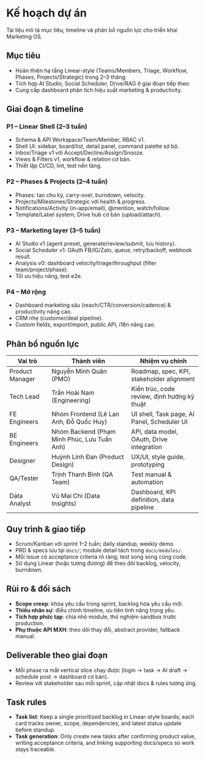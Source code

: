 ﻿# Kế hoạch dự án

Tài liệu mô tả mục tiêu, timeline và phân bổ nguồn lực cho triển khai Marketing OS.

## Mục tiêu
- Hoàn thiện hạ tầng Linear-style (Teams/Members, Triage, Workflow, Phases, Projects/Strategic) trong 2–3 tháng.
- Tích hợp AI Studio, Social Scheduler, Drive/RAG ở giai đoạn tiếp theo.
- Cung cấp dashboard phân tích hiệu suất marketing & productivity.

## Giai đoạn & timeline
### P1 – Linear Shell (2–3 tuần)
- Schema & API Workspace/Team/Member, RBAC v1.
- Shell UI: sidebar, board/list, detail panel, command palette sơ bộ.
- Inbox/Triage v1 với Accept/Decline/Assign/Snooze.
- Views & Filters v1, workflow & relation cơ bản.
- Thiết lập CI/CD, lint, test nền tảng.

### P2 – Phases & Projects (2–4 tuần)
- Phases: tạo chu kỳ, carry-over, burndown, velocity.
- Projects/Milestones/Strategic với health & progress.
- Notifications/Activity (in-app/email), @mention, watch/follow.
- Template/Label system; Drive hub cơ bản (upload/attach).

### P3 – Marketing layer (3–5 tuần)
- AI Studio v1 (agent preset, generate/review/submit, lưu history).
- Social Scheduler v1: OAuth FB/IG/Zalo, queue, retry/backoff, webhook result.
- Analysis v0: dashboard velocity/triage/throughput (filter team/project/phase).
- Tối ưu hiệu năng, test e2e.

### P4 – Mở rộng
- Dashboard marketing sâu (reach/CTR/conversion/cadence) & productivity nâng cao.
- CRM nhẹ (customer/deal pipeline).
- Custom fields, export/import, public API, i18n nâng cao.

## Phân bổ nguồn lực
| Vai trò | Thành viên | Nhiệm vụ chính |
|---------|-----------|----------------|
| Product Manager | Nguyễn Minh Quân (PMO) | Roadmap, spec, KPI, stakeholder alignment |
| Tech Lead | Trần Hoài Nam (Engineering) | Kiến trúc, code review, định hướng kỹ thuật |
| FE Engineers | Nhóm Frontend (Lê Lan Anh, Đỗ Quốc Huy) | UI shell, Task page, AI Panel, Scheduler UI |
| BE Engineers | Nhóm Backend (Phạm Minh Phúc, Lưu Tuấn Anh) | API, data model, OAuth, Drive integration |
| Designer | Huỳnh Linh Đan (Product Design) | UX/UI, style guide, prototyping |
| QA/Tester | Trịnh Thanh Bình (QA Team) | Test manual & automation |
| Data Analyst | Vũ Mai Chi (Data Insights) | Dashboard, KPI definition, data pipeline |

## Quy trình & giao tiếp
- Scrum/Kanban với sprint 1–2 tuần; daily standup, weekly demo.
- PRD & specs lưu tại `docs/`; module detail tách trong `docs/modules/`.
- Mỗi issue có acceptance criteria rõ ràng; test song song cùng code.
- Sử dụng Linear (hoặc tương đương) để theo dõi backlog, velocity, burndown.

## Rủi ro & đối sách
- **Scope creep**: khóa yêu cầu trong sprint, backlog hóa yêu cầu mới.
- **Thiếu nhân sự**: điều chỉnh timeline, ưu tiên tính năng trọng yếu.
- **Tích hợp phức tạp**: chia nhỏ module, thử nghiệm sandbox trước production.
- **Phụ thuộc API MXH**: theo dõi thay đổi, abstract provider, fallback manual.

## Deliverable theo giai đoạn
- Mỗi phase ra mắt vertical slice chạy được (login → task → AI draft → schedule post → dashboard cơ bản).
- Review với stakeholder sau mỗi sprint, cập nhật docs & rules tương ứng.

## Task rules
- **Task list**: Keep a single prioritized backlog in Linear-style boards; each card tracks owner, scope, dependencies, and latest status update before standup.
- **Task generation**: Only create new tasks after confirming product value, writing acceptance criteria, and linking supporting docs/specs so work stays traceable.


